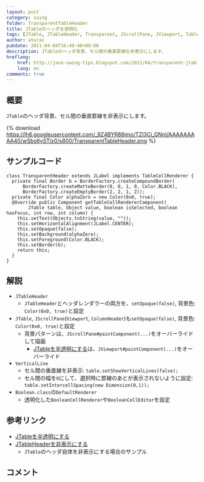 ```yaml
---
layout: post
category: swing
folder: TransparentTableHeader
title: JTableのヘッダを透明化
tags: [JTable, JTableHeader, Transparent, JScrollPane, JViewport, TableCellRenderer, TableCellEditor]
author: aterai
pubdate: 2011-04-04T16:49:46+09:00
description: JTableのヘッダ背景、セル間の垂直罫線を非表示にします。
hreflang:
    href: http://java-swing-tips.blogspot.com/2011/04/transparent-jtableheader.html
    lang: en
comments: true
---
```

## 概要
`JTable`のヘッダ背景、セル間の垂直罫線を非表示にします。

{% download https://lh6.googleusercontent.com/_9Z4BYR88imo/TZl3Ci_GNnI/AAAAAAAAA40/wSbo6ySTlz0/s800/TransparentTableHeader.png %}

## サンプルコード
<pre class="prettyprint"><code>class TransparentHeader extends JLabel implements TableCellRenderer {
  private final Border b = BorderFactory.createCompoundBorder(
      BorderFactory.createMatteBorder(0, 0, 1, 0, Color.BLACK),
      BorderFactory.createEmptyBorder(2, 2, 1, 2));
  private final Color alphaZero = new Color(0x0, true);
  @Override public Component getTableCellRendererComponent(
        JTable table, Object value, boolean isSelected, boolean hasFocus, int row, int column) {
    this.setText(Objects.toString(value, ""));
    this.setHorizontalAlignment(JLabel.CENTER);
    this.setOpaque(false);
    this.setBackground(alphaZero);
    this.setForeground(Color.BLACK);
    this.setBorder(b);
    return this;
  }
}
</code></pre>

## 解説
- `JTableHeader`
    - `JTableHeader`とヘッダレンダラーの両方を、`setOpaque(false)`, 背景色: `Color(0x0, true)`と設定
- `JTable`, `JScrollPane`(`Viewport`, `ColumnHeader`)も`setOpaque(false)`, 背景色: `Color(0x0, true)`と設定
    - 背景パターンは、`JScrollPane#paintComponent(...)`をオーバーライドして描画
        - [JTableを半透明にする](http://ateraimemo.com/Swing/TransparentTable.html)は、`JViewport#paintComponent(...)`をオーバーライド
- `VerticalLine`
    - セル間の垂直線を非表示: `table.setShowVerticalLines(false);`
    - セル間の幅を`0`にして、選択時に罫線のあとが表示されないように設定: `table.setIntercellSpacing(new Dimension(0,1));`
- `Boolean.class`の`DefaultRenderer`
    - 透明化した`BooleanCellRenderer`や`BooleanCellEditor`を設定

<!-- dummy comment line for breaking list -->

## 参考リンク
- [JTableを半透明にする](http://ateraimemo.com/Swing/TransparentTable.html)
- [JTableHeaderを非表示にする](http://ateraimemo.com/Swing/RemoveTableHeader.html)
    - `JTable`のヘッダ自体を非表示にする場合のサンプル

<!-- dummy comment line for breaking list -->

## コメント
